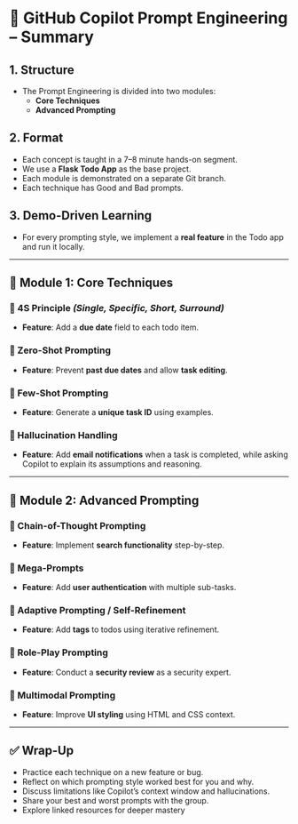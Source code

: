 # 🧠 GitHub Copilot Prompt Engineering – Summary

## 1. Structure
- The Prompt Engineering is divided into two modules:
  - **Core Techniques**
  - **Advanced Prompting**

## 2. Format
- Each concept is taught in a 7–8 minute hands-on segment.
- We use a **Flask Todo App** as the base project.
- Each module is demonstrated on a separate Git branch.
- Each technique has Good and Bad prompts.

## 3. Demo-Driven Learning
- For every prompting style, we implement a **real feature** in the Todo app and run it locally.

---

## 🧩 Module 1: Core Techniques

### 🔹 4S Principle *(Single, Specific, Short, Surround)*
- **Feature**: Add a **due date** field to each todo item.

### 🔹 Zero-Shot Prompting
- **Feature**: Prevent **past due dates** and allow **task editing**.

### 🔹 Few-Shot Prompting
- **Feature**: Generate a **unique task ID** using examples.

### 🔹 Hallucination Handling
- **Feature**: Add **email notifications** when a task is completed, while asking Copilot to explain its assumptions and reasoning.

---

## 🚀 Module 2: Advanced Prompting
### 🔹 Chain-of-Thought Prompting
- **Feature**: Implement **search functionality** step-by-step.

### 🔹 Mega-Prompts
- **Feature**: Add **user authentication** with multiple sub-tasks.

### 🔹 Adaptive Prompting / Self-Refinement
- **Feature**: Add **tags** to todos using iterative refinement.

### 🔹 Role-Play Prompting
- **Feature**: Conduct a **security review** as a security expert.

### 🔹 Multimodal Prompting
- **Feature**: Improve **UI styling** using HTML and CSS context.

---

## ✅ Wrap-Up
- Practice each technique on a new feature or bug.
- Reflect on which prompting style worked best for you and why.
- Discuss limitations like Copilot’s context window and hallucinations.
- Share your best and worst prompts with the group.
- Explore linked resources for deeper mastery

